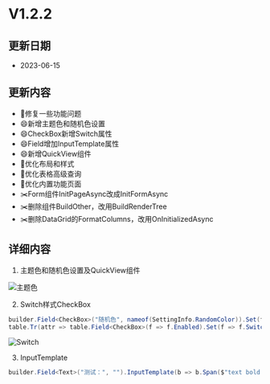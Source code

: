# V1.2.2

## 更新日期
- 2023-06-15

## 更新内容
- 🐛修复一些功能问题
- 😄新增主题色和随机色设置
- 😄CheckBox新增Switch属性
- 😄Field增加InputTemplate属性
- 😄新增QuickView组件
- 🔨优化布局和样式
- 🔨优化表格高级查询
- 🔨优化内置功能页面
- ✂️Form组件InitPageAsync改成InitFormAsync
- ✂️删除组件BuildOther，改用BuildRenderTree
- ✂️删除DataGrid的FormatColumns，改用OnInitializedAsync

## 详细内容

1. 主题色和随机色设置及QuickView组件

![主题色](https://foruda.gitee.com/images/1688100304121739866/7481f717_14334.png "屏幕截图")

2. Switch样式CheckBox

```C#
builder.Field<CheckBox>("随机色", nameof(SettingInfo.RandomColor)).Set(f => f.Switch, true).Build();
table.Tr(attr => table.Field<CheckBox>(f => f.Enabled).Set(f => f.Switch, true).Build());
```

![Switch](https://foruda.gitee.com/images/1688100250954402426/b4dd6300_14334.png "屏幕截图")

3. InputTemplate

```C#
builder.Field<Text>("测试：", "").InputTemplate(b => b.Span($"text bold {style}", status)).Build();
```
